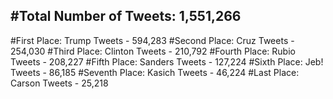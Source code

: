 #Total Number of Tweets: 1,551,266 
---
#First Place: Trump Tweets - 594,283
#Second Place: Cruz Tweets - 254,030
#Third Place: Clinton Tweets - 210,792
#Fourth Place: Rubio Tweets - 208,227
#Fifth Place: Sanders Tweets - 127,224
#Sixth Place: Jeb! Tweets - 86,185
#Seventh Place: Kasich Tweets - 46,224
#Last Place: Carson Tweets - 25,218
